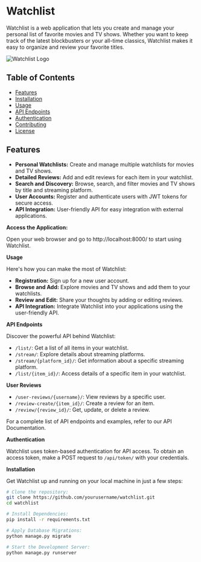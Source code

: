 # Watchlist

Watchlist is a web application that lets you create and manage your personal list of favorite movies and TV shows. Whether you want to keep track of the latest blockbusters or your all-time classics, Watchlist makes it easy to organize and review your favorite titles.

![Watchlist Logo](/path/to/your/logo.png)

## Table of Contents

- [Features](#features)
- [Installation](#installation)
- [Usage](#usage)
- [API Endpoints](#api-endpoints)
- [Authentication](#authentication)
- [Contributing](#contributing)
- [License](#license)

## Features

- **Personal Watchlists:** Create and manage multiple watchlists for movies and TV shows.
- **Detailed Reviews:** Add and edit reviews for each item in your watchlist.
- **Search and Discovery:** Browse, search, and filter movies and TV shows by title and streaming platform.
- **User Accounts:** Register and authenticate users with JWT tokens for secure access.
- **API Integration:** User-friendly API for easy integration with external applications.



**Access the Application:**

Open your web browser and go to http://localhost:8000/ to start using Watchlist.

**Usage**

Here's how you can make the most of Watchlist:

- **Registration:** Sign up for a new user account.
- **Browse and Add:** Explore movies and TV shows and add them to your watchlists.
- **Review and Edit:** Share your thoughts by adding or editing reviews.
- **API Integration:** Integrate Watchlist into your applications using the user-friendly API.

**API Endpoints**

Discover the powerful API behind Watchlist:

- `/list/`: Get a list of all items in your watchlist.
- `/stream/`: Explore details about streaming platforms.
- `/stream/{platform_id}/`: Get information about a specific streaming platform.
- `/list/{item_id}/`: Access details of a specific item in your watchlist.

**User Reviews**

- `/user-reviews/{username}/`: View reviews by a specific user.
- `/review-create/{item_id}/`: Create a review for an item.
- `/review/{review_id}/`: Get, update, or delete a review.

For a complete list of API endpoints and examples, refer to our API Documentation.

**Authentication**

Watchlist uses token-based authentication for API access. To obtain an access token, make a POST request to `/api/token/` with your credentials.

**Installation**

Get Watchlist up and running on your local machine in just a few steps:

```bash
# Clone the repository:
git clone https://github.com/yourusername/watchlist.git
cd watchlist

# Install Dependencies:
pip install -r requirements.txt

# Apply Database Migrations:
python manage.py migrate

# Start the Development Server:
python manage.py runserver
